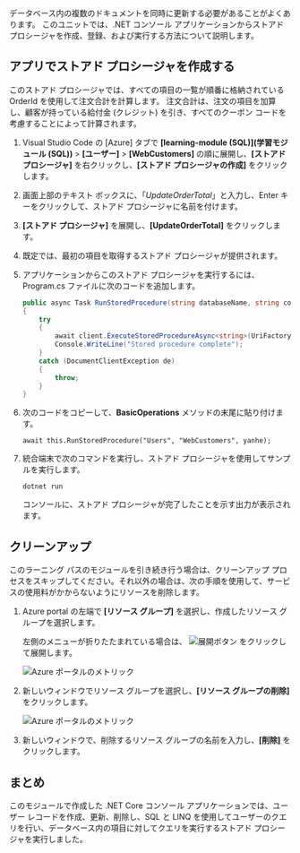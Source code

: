 データベース内の複数のドキュメントを同時に更新する必要があることがよくあります。 このユニットでは、.NET コンソール アプリケーションからストアド プロシージャを作成、登録、および実行する方法について説明します。

## <a name="create-a-stored-procedure-in-your-app"></a>アプリでストアド プロシージャを作成する

このストアド プロシージャでは、すべての項目の一覧が順番に格納されている OrderId を使用して注文合計を計算します。 注文合計は、注文の項目を加算し、顧客が持っている給付金 (クレジット) を引き、すべてのクーポン コードを考慮することによって計算されます。

1. Visual Studio Code の [Azure] タブで **[learning-module (SQL)]\(学習モジュール (SQL)\)** > **[ユーザー]** > **[WebCustomers]** の順に展開し、**[ストアド プロシージャ]** を右クリックし、**[ストアド プロシージャの作成]** をクリックします。

1. 画面上部のテキスト ボックスに、「*UpdateOrderTotal*」と入力し、Enter キーをクリックして、ストアド プロシージャに名前を付けます。

1. **[ストアド プロシージャ]** を展開し、**[UpdateOrderTotal]** をクリックします。

1. 既定では、最初の項目を取得するストアド プロシージャが提供されます。

1. アプリケーションからこのストアド プロシージャを実行するには、Program.cs ファイルに次のコードを追加します。

    ```csharp
    public async Task RunStoredProcedure(string databaseName, string collectionName, User user)
    {
        try
        {
            await client.ExecuteStoredProcedureAsync<string>(UriFactory.CreateStoredProcedureUri(databaseName, collectionName, "sample"), new RequestOptions { PartitionKey = new PartitionKey(user.UserId) });
            Console.WriteLine("Stored procedure complete");
        }
        catch (DocumentClientException de)
        {
            throw;
        }
    }
    ```
    <!--TODO: Update sproc to take order total and check for available dividend, and use of summer coupon code, and provide updated total-->

1. 次のコードをコピーして、**BasicOperations** メソッドの末尾に貼り付けます。

    ```
    await this.RunStoredProcedure("Users", "WebCustomers", yanhe);
    ```

1. 統合端末で次のコマンドを実行し、ストアド プロシージャを使用してサンプルを実行します。

    ```
    dotnet run
    ```
    コンソールに、ストアド プロシージャが完了したことを示す出力が表示されます。

## <a name="clean-up"></a>クリーンアップ

このラーニング パスのモジュールを引き続き行う場合は、クリーンアップ プロセスをスキップしてください。それ以外の場合は、次の手順を使用して、サービスの使用料がかからないようにリソースを削除します。

1. Azure portal の左端で **[リソース グループ]** を選択し、作成したリソース グループを選択します。  

    左側のメニューが折りたたまれている場合は、 ![展開ボタン](../media/5-javascript-programming/expand.png) をクリックして展開します。

   ![Azure ポータルのメトリック](../media/5-javascript-programming/delete-resources-select.png)

1. 新しいウィンドウでリソース グループを選択し、**[リソース グループの削除]** をクリックします。

   ![Azure ポータルのメトリック](../media/5-javascript-programming/delete-resources.png)

1. 新しいウィンドウで、削除するリソース グループの名前を入力し、**[削除]** をクリックします。

## <a name="summary"></a>まとめ

このモジュールで作成した .NET Core コンソール アプリケーションでは、ユーザー レコードを作成、更新、削除し、SQL と LINQ を使用してユーザーのクエリを行い、データベース内の項目に対してクエリを実行するストアド プロシージャを実行しました。